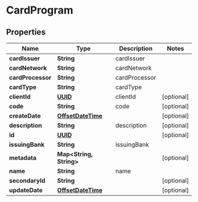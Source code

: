 
# CardProgram

## Properties
Name | Type | Description | Notes
------------ | ------------- | ------------- | -------------
**cardIssuer** | **String** | cardIssuer | 
**cardNetwork** | **String** | cardNetwork | 
**cardProcessor** | **String** | cardProcessor | 
**cardType** | **String** | cardType | 
**clientId** | [**UUID**](UUID.md) | clientId |  [optional]
**code** | **String** | code |  [optional]
**createDate** | [**OffsetDateTime**](OffsetDateTime.md) |  |  [optional]
**description** | **String** | description |  [optional]
**id** | [**UUID**](UUID.md) |  |  [optional]
**issuingBank** | **String** | issuingBank | 
**metadata** | **Map&lt;String, String&gt;** |  |  [optional]
**name** | **String** | name | 
**secondaryId** | **String** |  |  [optional]
**updateDate** | [**OffsetDateTime**](OffsetDateTime.md) |  |  [optional]



